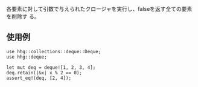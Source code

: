 各要素に対して引数で与えられたクロージャを実行し、falseを返す全ての要素を削除す
る。

## 使用例

```
use hhg::collections::deque::Deque;
use hhg::deque;

let mut deq = deque![1, 2, 3, 4];
deq.retain(|&x| x % 2 == 0);
assert_eq!(deq, [2, 4]);
```
